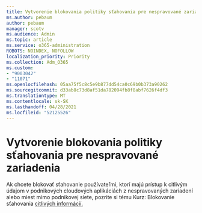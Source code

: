 ```yaml
---
title: Vytvorenie blokovania politiky sťahovania pre nespravované zariadenia
ms.author: pebaum
author: pebaum
manager: scotv
ms.audience: Admin
ms.topic: article
ms.service: o365-administration
ROBOTS: NOINDEX, NOFOLLOW
localization_priority: Priority
ms.collection: Adm_O365
ms.custom:
- "9003042"
- "11071"
ms.openlocfilehash: 05aa75f5c8c5e9b877dd54ca0c69b0b373a90262
ms.sourcegitcommit: d33ab8c73d8af51da782094fb8f8abf7626f4df3
ms.translationtype: MT
ms.contentlocale: sk-SK
ms.lasthandoff: 04/28/2021
ms.locfileid: "52125526"
---
```

# <a name="create-a-block-download-policy-for-unmanaged-devices"></a>Vytvorenie blokovania politiky sťahovania pre nespravované zariadenia

Ak chcete blokovať sťahovanie používateľmi, ktorí majú prístup k citlivým údajom v podnikových cloudových aplikáciách z nespravovaných zariadení alebo miest mimo podnikovej siete, pozrite si tému Kurz: Blokovanie sťahovania [citlivých informácií.](https://docs.microsoft.com/cloud-app-security/use-case-proxy-block-session-aad)



